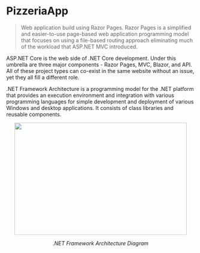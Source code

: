 # PizzeriaApp

> Web application build using Razor Pages. Razor Pages is a simplified and easier-to-use page-based web application programming model that focuses on using a file-based routing approach eliminating much of the workload that ASP.NET MVC introduced.

ASP.NET Core is the web side of .NET Core development. Under this umbrella are three major components - Razor Pages, MVC, Blazor, and API. All of these project types can co-exist in the same website without an issue, yet they all fill a different role.

.NET Framework Architecture is a programming model for the .NET platform that provides an execution environment and integration with various programming languages for simple development and deployment of various Windows and desktop applications. It consists of class libraries and reusable components.


<p align="center">
  <img width="460" height="300" src="https://www.guru99.com/images/c-sharp-net/052416_1343_WhatisNETFr1.png">
<p align="center"><i>.NET Framework Architecture Diagram</i></p>
</p>





